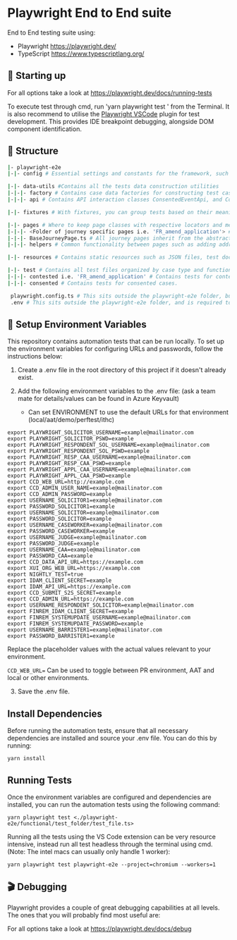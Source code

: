 # Playwright End to End suite

End to End testing suite using:

- Playwright https://playwright.dev/
- TypeScript https://www.typescriptlang.org/

## 🤖 Starting up

For all options take a look at https://playwright.dev/docs/running-tests

To execute test through cmd, run 'yarn playwright test <optional file path>' from the Terminal. 
It is also recommend to utilise the [Playwright VSCode](https://marketplace.visualstudio.com/items?itemName=ms-playwright.playwright) plugin for test development. This provides IDE breakpoint debugging, alongside DOM component identification. 


## 📁 Structure

```sh
|- playwright-e2e
|-|- config # Essential settings and constants for the framework, such as user credentials and URLs.

|-|- data-utils #Contains all the tests data construction utilities 
|-|-|- factory # Contains case data factories for constructing test case data (Spit between Consented and Contested, the factories call CaseDataBuilder and iteratively make calls to respective EventApi to progress a case to the desired state). A factory method should always create a case and return the case_id of the constructed case.
|-|-|- api # Contains API interaction classes ConsentedEventApi, and ContestedEventApi which leverage the CcdApi to construct and send payloads to trigger case events.

|-|- fixtures # With fixtures, you can group tests based on their meaning, instead of their common setup.

|-|- pages # Where to keep page classes with respective locators and methods. We utilise POM (Page Object Modeling).
|-|-|- <Folder of journey specific pages i.e. 'FR_amend_application'> # Pages are collected by the journey in which they are contained, this can be shared across Contested and Consented where appropriate.
|-|-|- BaseJourneyPage.ts # All journey pages inherit from the abstract BaseJourneyPage, which defines common behaviours across pages. 
|-|-|- helpers # Common functionality between pages such as adding addresses is abstracted to helper classes, that can then be injected into page constructors at a fixture level. 

|-|- resources # Contains static resources such as JSON files, test documents, static content assertion templates, or other assets used in tests.

|-|- test # Contains all test files organized by case type and functionality.
|-|-|- contested i.e. 'FR_amend_application' # Contains tests for contested cases, collected by event.
|-|-|- consented # Contains tests for consented cases.

 playwright.config.ts # This sits outside the playwright-e2e folder, but is the config file for Playwright-only tests.
 .env # This sits outside the playwright-e2e folder, and is required to run your tests locally. See Setup Environment Variables below.
```

## 🔐 Setup Environment Variables

This repository contains automation tests that can be run locally. To set up the environment variables for configuring URLs and passwords, follow the instructions below:

1. Create a .env  file in the root directory of this project if it doesn't already exist.

2. Add the following environment variables to the .env file: (ask a team mate for details/values can be found in Azure Keyvault)
    - Can set ENVIRONMENT to use the default URLs for that environment (local/aat/demo/perftest/ithc)


```
export PLAYWRIGHT_SOLICITOR_USERNAME=example@mailinator.com
export PLAYWRIGHT_SOLICITOR_PSWD=example
export PLAYWRIGHT_RESPONDENT_SOL_USERNAME=example@mailinator.com
export PLAYWRIGHT_RESPONDENT_SOL_PSWD=example
export PLAYWRIGHT_RESP_CAA_USERNAME=example@mailinator.com
export PLAYWRIGHT_RESP_CAA_PSWD=example
export PLAYWRIGHT_APPL_CAA_USERNAME=example@mailinator.com
export PLAYWRIGHT_APPL_CAA_PSWD=example
export CCD_WEB_URL=http://example.com
export CCD_ADMIN_USER_NAME=example@mailinator.com
export CCD_ADMIN_PASSWORD=example
export USERNAME_SOLICITOR1=example@mailinator.com
export PASSWORD_SOLICITOR1=example
export USERNAME_SOLICITOR=example@mailinator.com
export PASSWORD_SOLICITOR=example
export USERNAME_CASEWORKER=example@mailinator.com
export PASSWORD_CASEWORKER=example
export USERNAME_JUDGE=example@mailinator.com
export PASSWORD_JUDGE=example
export USERNAME_CAA=example@mailinator.com
export PASSWORD_CAA=example
export CCD_DATA_API_URL=https://example.com
export XUI_ORG_WEB_URL=https://example.com
export NIGHTLY_TEST=true
export IDAM_CLIENT_SECRET=example
export IDAM_API_URL=https://example.com
export CCD_SUBMIT_S2S_SECRET=example
export CCD_ADMIN_URL=https://example.com
export USERNAME_RESPONDENT_SOLICITOR=example@mailinator.com
export FINREM_IDAM_CLIENT_SECRET=example
export FINREM_SYSTEMUPDATE_USERNAME=example@mailinator.com
export FINREM_SYSTEMUPDATE_PASSWORD=example
export USERNAME_BARRISTER1=example@mailinator.com
export PASSWORD_BARRISTER1=example
```
Replace the placeholder values with the actual values relevant to your environment.

`CCD_WEB_URL=` Can be used to toggle between PR environment, AAT and local or other environments.

3. Save the .env file.

## Install Dependencies

Before running the automation tests, ensure that all necessary dependencies are installed and source your .env file. You can do this by running:

```
yarn install
```

## Running Tests

Once the environment variables are configured and dependencies are installed, you can run the automation tests using the following command:
```
yarn playwright test <./playwright-e2e/functional/test_folder/test_file.ts>
```

Running all the tests using the VS Code extension can be very resource intensive, instead run all test headless through the terminal using cmd. (Note: The intel macs can usually only handle 1 worker):
```
yarn playwright test playwright-e2e --project=chromium --workers=1   
```


## 🎬 Debugging

Playwright provides a couple of great debugging capabilities at all levels. The ones that you will probably find most useful are:

For all options take a look at https://playwright.dev/docs/debug
